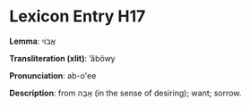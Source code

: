 # Lexicon Entry H17

**Lemma**: אֲבוֹי

**Transliteration (xlit)**: ʼăbôwy

**Pronunciation**: ab-o'ee

**Description**:
from אָבָה (in the sense of desiring); want; sorrow.
